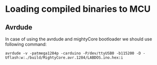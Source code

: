 # Loading compiled binaries to MCU


## Avrdude

In case of using the avrdude and mightyCore bootloader we should use following command:

```
avrdude -v -patmega1284p -carduino -P/dev/ttyUSB0 -b115200 -D -Uflash:w:./build/MightyCore.avr.1284/LABDOS.ino.hex:i
```
